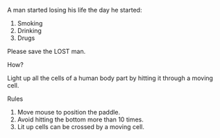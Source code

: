 A man started losing his life the day he started:

1. Smoking
2. Drinking
3. Drugs

Please save the LOST man.

How?

Light up all the cells of a human body part by hitting it through a moving cell.

Rules

1. Move mouse to position the paddle.
2. Avoid hitting the bottom more than 10 times.
3. Lit up cells can be crossed by a moving cell.